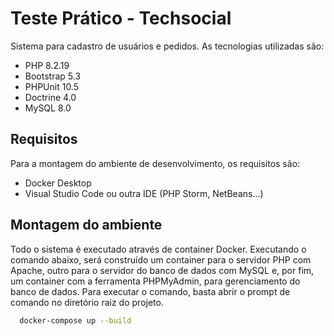 
# Teste Prático - Techsocial

Sistema para cadastro de usuários e pedidos. As tecnologias utilizadas são:

- PHP 8.2.19
- Bootstrap 5.3
- PHPUnit 10.5
- Doctrine 4.0
- MySQL 8.0




## Requisitos

Para a montagem do ambiente de desenvolvimento, os requisitos são:

- Docker Desktop
- Visual Studio Code ou outra IDE (PHP Storm, NetBeans...)


## Montagem do ambiente

Todo o sistema é executado através de container Docker. Executando o comando abaixo, será construído um container para o servidor PHP com Apache, outro para o servidor do banco de dados com MySQL e, por fim, um container com a ferramenta PHPMyAdmin, para gerenciamento do banco de dados.
Para executar o comando, basta abrir o prompt de comando no diretório raiz do projeto.

```bash
  docker-compose up --build
```

